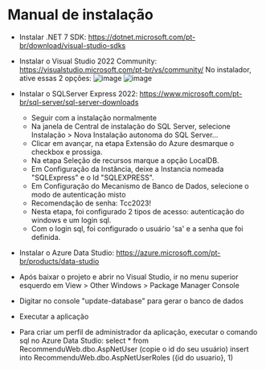 # Manual de instalação

- Instalar .NET 7 SDK: https://dotnet.microsoft.com/pt-br/download/visual-studio-sdks
  
- Instalar o Visual Studio 2022 Community: https://visualstudio.microsoft.com/pt-br/vs/community/
  No instalador, ative essas 2 opções:
  ![image](https://github.com/pradflip/Recommendu/assets/99927329/d36b5fa8-8bf3-4bd0-b38b-cb6160594368)
  ![image](https://github.com/pradflip/Recommendu/assets/99927329/e1199c2f-8727-41b1-9931-64cb27752ee3)


- Instalar o SQLServer Express 2022: https://www.microsoft.com/pt-br/sql-server/sql-server-downloads
  - Seguir com a instalação normalmente
  - Na janela de Central de instalação do SQL Server, selecione Instalação > Nova Instalação autonoma do SQL Server...
  - Clicar em avançar, na etapa Extensão do Azure desmarque o checkbox e prossiga.
  - Na etapa Seleção de recursos marque a opção LocalDB.
  - Em Configuração da Instância, deixe a Instancia nomeada "SQLExpress" e o Id "SQLEXPRESS".
  - Em Configuração do Mecanismo de Banco de Dados, selecione o modo de autenticação misto
  - Recomendação de senha: Tcc2023!
  - Nesta etapa, foi configurado 2 tipos de acesso: autenticação do windows e um login sql.
  - Com o login sql, foi configurado o usuário 'sa' e a senha que foi definida.
  
  
- Instalar o Azure Data Studio: https://azure.microsoft.com/pt-br/products/data-studio

- Após baixar o projeto e abrir no Visual Studio, ir no menu superior esquerdo em View > Other Windows > Package Manager Console
- Digitar no console "update-database" para gerar o banco de dados
- Executar a aplicação

- Para criar um perfil de administrador da aplicação, executar o comando sql no Azure Data Studio:
  select * from RecommenduWeb.dbo.AspNetUser (copie o id do seu usuário)
  insert into RecommenduWeb.dbo.AspNetUserRoles ({id do usuario}, 1)
